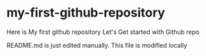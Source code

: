 # my-first-github-repository
Here is My first github repository Let's Get started with Github repo


README.md is just edited manually. This file is modified locally
